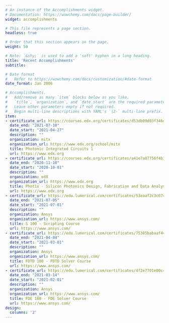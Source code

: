 ```yaml
---
# An instance of the Accomplishments widget.
# Documentation: https://wowchemy.com/docs/page-builder/
widget: accomplishments

# This file represents a page section.
headless: true

# Order that this section appears on the page.
weight: 50

# Note: `&shy;` is used to add a 'soft' hyphen in a long heading.
title: 'Recent Accomplishments'
subtitle:

# Date format
#   Refer to https://wowchemy.com/docs/customization/#date-format
date_format: Jan 2006

# Accomplishments.
#   Add/remove as many `item` blocks below as you like.
#   `title`, `organization`, and `date_start` are the required parameters.
#   Leave other parameters empty if not required.
#   Begin multi-line descriptions with YAML's `|2-` multi-line prefix.
item:
- certificate_url: https://courses.edx.org/certificates/d53db09d03f346d49dc12c1b1c310676
  date_end: "2021-07-10"
  date_start: "2021-04-27"
  description: ""
  organization: mitx
  organization_url: https://www.edx.org/school/mitx
  title: Photonic Integrated Circuits 1
  url: https://www.edx.org
- certificate_url: https://courses.edx.org/certificates/a41e7a07756f4b318ee89f8bebdb8b61
  date_end: "2020-11-10"
  date_start: "2020-10-01"
  description: ""
  organization: edX
  organization_url: https://www.edx.org
  title: Phot1x - Silicon Photonics Design, Fabrication and Data Analysis
  url: https://www.edx.org  
- certificate_url: https://edu.lumerical.com/certificates/53eaaf2c3c67448f8141c5312e731d5e
  date_end: "2021-07-05"
  date_start: "2021-07-01"
  description: ""
  organization: Ansys
  organization_url: https://www.ansys.com/
  title: S 100 - Scripting Course
  url: https://www.ansys.com/
- certificate_url: https://edu.lumerical.com/certificates/75385babaaf44c8f87fbaa798b76d9bf
  date_end: "2021-04-04"
  date_start: "2021-03-01"
  description: ""
  organization: Ansys
  organization_url: https://www.ansys.com/
  title: FDTD 100 - FDTD Solver Course
  url: https://www.ansys.com/
- certificate_url: https://edu.lumerical.com/certificates/4f2e7701e00c4500b58ae09c27b60da7
  date_end: "2021-03-14"
  date_start: "2021-02-01"
  description: ""
  organization: Ansys
  organization_url: https://www.ansys.com/
  title: FDE 100 - FDE Solver Course
  url: https://www.ansys.com/  
design:
  columns: '2' 
---
```

